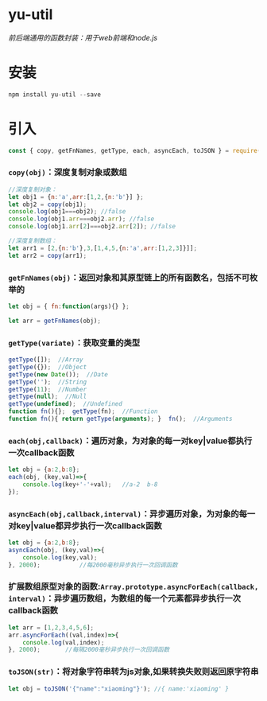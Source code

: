# yu-util
  *前后端通用的函数封装：用于web前端和node.js*
# 安装
```javascript
npm install yu-util --save
```


# 引入
```javascript
const { copy, getFnNames, getType, each, asyncEach, toJSON } = require('yu-util');
```  

### `copy(obj)`：深度复制对象或数组
```javascript
//深度复制对象：
let obj1 = {n:'a',arr:[1,2,{n:'b'}] };
let obj2 = copy(obj1);
console.log(obj1===obj2); //false
console.log(obj1.arr===obj2.arr); //false
console.log(obj1.arr[2]===obj2.arr[2]); //false

//深度复制数组：
let arr1 = [2,{n:'b'},3,[1,4,5,{n:'a',arr:[1,2,3]}]];
let arr2 = copy(arr1);
```

### `getFnNames(obj)`：返回对象和其原型链上的所有函数名，包括不可枚举的
```javascript
let obj = { fn:function(args){} };

let arr = getFnNames(obj);
```  

### `getType(variate)`：获取变量的类型
```javascript
getType([]);  //Array
getType({});  //Object
getType(new Date());  //Date
getType('');  //String
getType(11);  //Number
getType(null);  //Null
getType(undefined);  //Undefined
function fn(){};  getType(fn);  //Function
function fn(){ return getType(arguments); }  fn();  //Arguments
```

### `each(obj,callback)`：遍历对象，为对象的每一对key|value都执行一次callback函数
```javascript
let obj = {a:2,b:8};
each(obj, (key,val)=>{
    console.log(key+'-'+val);   //a-2  b-8
});
```

### `asyncEach(obj,callback,interval)`：异步遍历对象，为对象的每一对key|value都异步执行一次callback函数
```javascript
let obj = {a:2,b:8};
asyncEach(obj, (key,val)=>{
    console.log(key,val);
}, 2000);           //每2000毫秒异步执行一次回调函数
```

### 扩展数组原型对象的函数:`Array.prototype.asyncForEach(callback, interval)`：异步遍历数组，为数组的每一个元素都异步执行一次callback函数
```javascript
let arr = [1,2,3,4,5,6];
arr.asyncForEach((val,index)=>{
    console.log(val,index);
}, 2000);       //每隔2000毫秒异步执行一次回调函数
```

### `toJSON(str)`：将对象字符串转为js对象,如果转换失败则返回原字符串
```javascript
let obj = toJSON('{"name":"xiaoming"}'); //{ name:'xiaoming' }
```